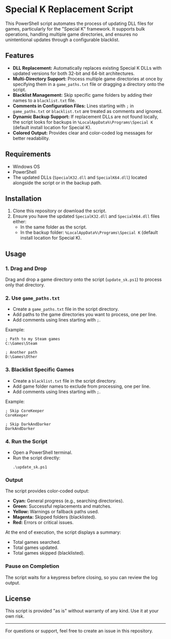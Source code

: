 # Special K Replacement Script

This PowerShell script automates the process of updating DLL files for games, particularly for the "Special K" framework. It supports bulk operations, handling multiple game directories, and ensures no unintentional updates through a configurable blacklist.

## Features

- **DLL Replacement:** Automatically replaces existing Special K DLLs with updated versions for both 32-bit and 64-bit architectures.
- **Multi-Directory Support:** Process multiple game directories at once by specifying them in a `game_paths.txt` file or dragging a directory onto the script.
- **Blacklist Management:** Skip specific game folders by adding their names to a `blacklist.txt` file.
- **Comments in Configuration Files:** Lines starting with `;` in `game_paths.txt` or `blacklist.txt` are treated as comments and ignored.
- **Dynamic Backup Support:** If replacement DLLs are not found locally, the script looks for backups in `%LocalAppData%\Programs\Special K` (default install location for Special K).
- **Colored Output:** Provides clear and color-coded log messages for better readability.

## Requirements

- Windows OS
- PowerShell
- The updated DLLs (`SpecialK32.dll` and `SpecialK64.dll`) located alongside the script or in the backup path.

## Installation

1. Clone this repository or download the script.
2. Ensure you have the updated `SpecialK32.dll` and `SpecialK64.dll` files either:
   - In the same folder as the script.
   - In the backup folder: `%LocalAppData%\Programs\Special K` (default install location for Special K).

## Usage

### 1. Drag and Drop

Drag and drop a game directory onto the script (`update_sk.ps1`) to process only that directory.

### 2. Use `game_paths.txt`

- Create a `game_paths.txt` file in the script directory.
- Add paths to the game directories you want to process, one per line.
- Add comments using lines starting with `;`.

Example:

```
; Path to my Steam games
C:\Games\Steam

; Another path
D:\Games\Other
```

### 3. Blacklist Specific Games

- Create a `blacklist.txt` file in the script directory.
- Add game folder names to exclude from processing, one per line.
- Add comments using lines starting with `;`.

Example:

```
; Skip CoreKeeper
CoreKeeper

; Skip DarkAndDarker
DarkAndDarker
```

### 4. Run the Script

- Open a PowerShell terminal.
- Run the script directly:
  ```
  .\update_sk.ps1
  ```

### Output

The script provides color-coded output:

- **Cyan:** General progress (e.g., searching directories).
- **Green:** Successful replacements and matches.
- **Yellow:** Warnings or fallback paths used.
- **Magenta:** Skipped folders (blacklisted).
- **Red:** Errors or critical issues.

At the end of execution, the script displays a summary:

- Total games searched.
- Total games updated.
- Total games skipped (blacklisted).

### Pause on Completion

The script waits for a keypress before closing, so you can review the log output.

## License

This script is provided "as is" without warranty of any kind. Use it at your own risk.

---

For questions or support, feel free to create an issue in this repository.
